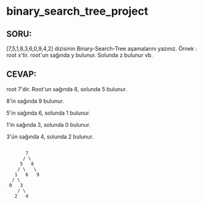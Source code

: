 # binary_search_tree_project

## SORU:
[7,5,1,8,3,6,0,9,4,2] dizisinin Binary-Search-Tree aşamalarını yazınız.
Örnek : root x'tir. root'un sağında y bulunur. Solunda z bulunur vb.

## CEVAP:
root 7'dir. Root'un sağında 8, solunda 5 bulunur.

8'in sağında 9 bulunur.

5'in sağında 6, solunda 1 bulunur.

1'in sağında 3, solunda 0 bulunur.

3'ün sağında 4, solunda 2 bulunur.


```

       7  
      / \
     5   8
    / \   \
   1   6   9 
  / \   
 0   3  
    / \
   2   4  

```
